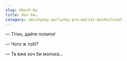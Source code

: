 ```yaml
---
slug: khoch-by
title: Хоч би…
category: smishynky-perlynky-pro-maliat-doshkilniat
---
```

— Тітко, дайте попити!

— Чого ж тобі?

— Та вже хоч би молока…
